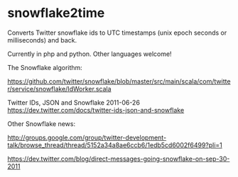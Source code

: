 snowflake2time
==============

Converts Twitter snowflake ids to UTC timestamps (unix epoch seconds
or milliseconds) and back.

Currently in php and python.  Other languages welcome!


The Snowflake algorithm:

https://github.com/twitter/snowflake/blob/master/src/main/scala/com/twitter/service/snowflake/IdWorker.scala

Twitter IDs, JSON and Snowflake  2011-06-26
https://dev.twitter.com/docs/twitter-ids-json-and-snowflake

Other Snowflake news:

http://groups.google.com/group/twitter-development-talk/browse_thread/thread/5152a34a8ae6ccb6/1edb5cd6002f6499?pli=1

https://dev.twitter.com/blog/direct-messages-going-snowflake-on-sep-30-2011